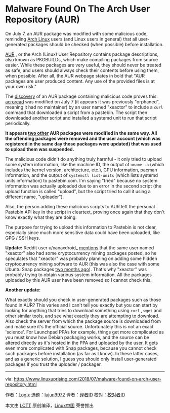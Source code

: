 Malware Found On The Arch User Repository (AUR)
======

On July 7, an AUR package was modified with some malicious code, reminding [Arch Linux][1] users (and Linux users in general) that all user-generated packages should be checked (when possible) before installation.

[AUR][3] , or the Arch (Linux) User Repository contains package descriptions, also known as PKGBUILDs, which make compiling packages from source easier. While these packages are very useful, they should never be treated as safe, and users should always check their contents before using them, when possible. After all, the AUR webpage states in bold that "AUR packages are user produced content. Any use of the provided files is at your own risk."

The [discovery][4] of an AUR package containing malicious code proves this. [acroread][5] was modified on July 7 (it appears it was previously "orphaned", meaning it had no maintainer) by an user named "xeactor" to include a `curl` command that downloaded a script from a pastebin. The script then downloaded another script and installed a systemd unit to run that script periodically.

**It appears [two other][2] AUR packages were modified in the same way. All the offending packages were removed and the user account (which was registered in the same day those packages were updated) that was used to upload them was suspended.**

The malicious code didn't do anything truly harmful - it only tried to upload some system information, like the machine ID, the output of `uname -a` (which includes the kernel version, architecture, etc.), CPU information, pacman information, and the output of `systemctl list-units` (which lists systemd units information) to pastebin.com. I'm saying "tried" because no system information was actually uploaded due to an error in the second script (the upload function is called "upload", but the script tried to call it using a different name, "uploader").

Also, the person adding these malicious scripts to AUR left the personal Pastebin API key in the script in cleartext, proving once again that they don't know exactly what they are doing.

The purpose for trying to upload this information to Pastebin is not clear, especially since much more sensitive data could have been uploaded, like GPG / SSH keys.

**Update:** Reddit user u/xanaxdroid_ [mentions][6] that the same user named "xeactor" also had some cryptocurrency mining packages posted, so he speculates that "xeactor" was probably planning on adding some hidden cryptocurrency mining software to AUR (this was also the case with some Ubuntu Snap packages [two months ago][7]). That's why "xeactor" was probably trying to obtain various system information. All the packages uploaded by this AUR user have been removed so I cannot check this.

**Another update:**

What exactly should you check in user-generated packages such as those found in AUR? This varies and I can't tell you exactly but you can start by looking for anything that tries to download something using `curl` , `wget` and other similar tools, and see what exactly they are attempting to download. Also check the server from which the package source is downloaded from and make sure it's the official source. Unfortunately this is not an exact 'science'. For Launchpad PPAs for example, things get more complicated as you must know how Debian packaging works, and the source can be altered directly as it's hosted in the PPA and uploaded by the user. It gets even more complicated with Snap packages, because you cannot check such packages before installation (as far as I know). In these latter cases, and as a generic solution, I guess you should only install user-generated packages if you trust the uploader / packager.


--------------------------------------------------------------------------------

via: https://www.linuxuprising.com/2018/07/malware-found-on-arch-user-repository.html

作者：[Logix][a]
选题：[lujun9972](https://github.com/lujun9972)
译者：[译者ID](https://github.com/译者ID)
校对：[校对者ID](https://github.com/校对者ID)

本文由 [LCTT](https://github.com/LCTT/TranslateProject) 原创编译，[Linux中国](https://linux.cn/) 荣誉推出

[a]:https://plus.google.com/118280394805678839070
[1]:https://www.archlinux.org/
[2]:https://lists.archlinux.org/pipermail/aur-general/2018-July/034153.html
[3]:https://aur.archlinux.org/
[4]:https://lists.archlinux.org/pipermail/aur-general/2018-July/034152.html
[5]:https://aur.archlinux.org/cgit/aur.git/commit/?h=acroread&id=b3fec9f2f16703c2dae9e793f75ad6e0d98509bc
[6]:https://www.reddit.com/r/archlinux/comments/8x0p5z/reminder_to_always_read_your_pkgbuilds/e21iugg/
[7]:https://www.linuxuprising.com/2018/05/malware-found-in-ubuntu-snap-store.html
